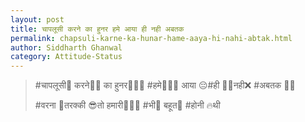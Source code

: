 ```yaml
---
layout: post
title: चापलूसी करने का हुनर हमे आया ही नही अबतक
permalink: chapsuli-karne-ka-hunar-hame-aaya-hi-nahi-abtak.html
author: Siddharth Ghanwal 
category: Attitude-Status
---
```

> #चापलूसी💱 करने✌🏻 का हुनर🤹🏻‍♂ #हमे🙋🏻‍♂ आया 😔#ही 👍🏻नही❌ #अबतक 🙌🏻
> 
> #वरना 🤔तरक्की 😎तो हमारी🙋🏻‍♂ #भी🤫 बहूत👻 #होनी 🔥थी 
